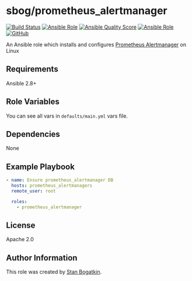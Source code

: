 # sbog/prometheus_alertmanager

[![Build Status](https://travis-ci.com/sorrowless/ansible_prometheus_alertmanager.svg?branch=master)](https://travis-ci.com/sorrowless/ansible_prometheus_alertmanager)
[![Ansible Role](https://img.shields.io/ansible/role/54505)](https://galaxy.ansible.com/sorrowless/prometheus_alertmanager)
[![Ansible Quality Score](https://img.shields.io/ansible/quality/54505)](https://galaxy.ansible.com/sorrowless/prometheus_alertmanager)
[![Ansible Role](https://img.shields.io/ansible/role/d/54505)](https://galaxy.ansible.com/sorrowless/prometheus_alertmanager)
[![GitHub](https://img.shields.io/github/license/sorrowless/ansible_prometheus_alertmanager)](https://github.com/sorrowless/ansible_prometheus_alertmanager/blob/master/LICENSE)

An Ansible role which installs and configures [Prometheus Alertmanager](https://prometheus.io/docs/alerting/latest/alertmanager/) on Linux

## Requirements

Ansible 2.8+

## Role Variables

You can see all vars in `defaults/main.yml` vars file.

## Dependencies

None

## Example Playbook

```yaml
- name: Ensure prometheus_alertmanager DB
  hosts: prometheus_alertmanagers
  remote_user: root

  roles:
    - prometheus_alertmanager
```

## License

Apache 2.0

## Author Information

This role was created by [Stan Bogatkin](https://sbog.ru).
